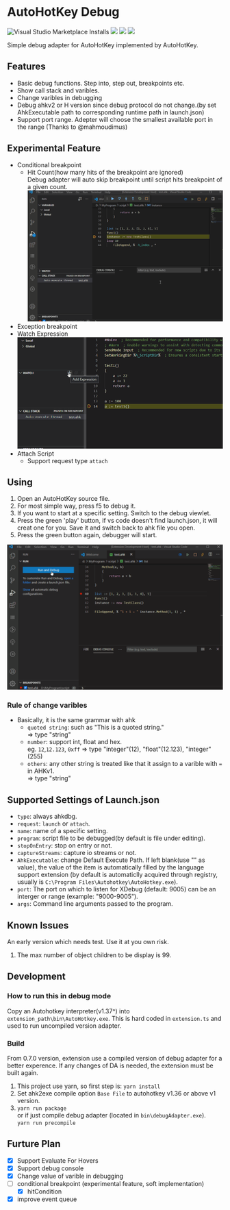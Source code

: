 # AutoHotKey Debug
![Visual Studio Marketplace Installs](https://img.shields.io/visual-studio-marketplace/i/helsmy.autohotkey-debug?style=for-the-badge&logo=visualstudiocode&label=Extension%20Install) ![](https://img.shields.io/badge/Compatibility-autohotkey%201.1.37.01-green?style=for-the-badge&logo=autohotkey) ![](https://img.shields.io/badge/Compatibility-autohotkey%202.0.11-green?style=for-the-badge&logo=autohotkey) ![](https://img.shields.io/badge/Compatibility-autohotkey%20H-green?style=for-the-badge&logo=autohotkey)

Simple debug adapter for AutoHotKey implemented by AutoHotKey.

## Features

* Basic debug functions. Step into, step out, breakpoints etc.
* Show call stack and varibles.
* Change varibles in debugging
* Debug ahkv2 or H version since debug protocol do not change.(by set AhkExecutable path to corresponding runtime path in launch.json)
* Support port range. Adepter will choose the smallest available port in the range (Thanks to @mahmoudimus)

## Experimental Feature

* Conditional breakpoint
  * Hit Count(how many hits of the breakpoint are ignored)  
  Debug adapter will auto skip breakpoint until script hits breakpoint of a given count.
  ![Conditional breakpoint](images/hitBK.gif)
* Exception breakpoint
* Watch Expression
  ![Watch Expression](images/watch.gif)
* Attach Script
  * Support request type `attach` 

## Using

1. Open an AutoHotKey source file.
2. For most simple way, press f5 to debug it.
3. If you want to start at a specific setting. Switch to the debug viewlet.
4. Press the green 'play' button, if vs code doesn't find launch.json, it will creat one for you. Save it and switch back to ahk file you open.
5. Press the green button again, debugger will start.

![Debug](images/debug1.gif)

### Rule of change varibles

* Basically, it is the same grammar with ahk
  * `quoted string`: such as "This is a quoted string."  
     => type "string"
  * `number`: support int, float and hex.   
    eg. `12`,`12.123`, `0xff` => type "integer"(12), "float"(12.123), "integer"(255) 
  * `others`: any other string is treated like that it assign to a varible with `=` in AHKv1.  
    => type "string"

## Supported Settings of Launch.json

* `type`: always ahkdbg.
* `request`: `launch` or `attach`.
* `name`: name of a specific setting.
* `program`: script file to be debugged(by default is file under editing).
* `stopOnEntry`: stop on entry or not.
* `captureStreams`: capture io streams or not.
* `AhkExecutable`: change Default Execute Path. If left blank(use "" as value), the value of the item is automatically filled by the language support extension (by default is automaticlly acquired through registry, usually is  `C:\Program Files\Autohotkey\AutoHotkey.exe`).
* `port`: The port on which to listen for XDebug (default: 9005) can be an interger or range (example: "9000-9005").
* `args`: Command line arguments passed to the program.

## Known Issues

An early version which needs test. Use it at you own risk.
1. The max number of object children to be display is 99.

## Development

### How to run this in debug mode

Copy an Autohotkey interpreter(v1.37^) into `extension_path\bin\AutoHotkey.exe`. This is hard coded in `extension.ts` and used to run uncompiled version adapter.

### Build

From 0.7.0 version, extension use a compiled version of debug adapter for a better experence. If any changes of DA is needed, the extension must be built again.
1. This project use yarn, so first step is: `yarn install`
2. Set ahk2exe compile option `Base File` to autohotkey v1.36 or above v1 version.
3. `yarn run package`  
or if just compile debug adapter (located in `bin\debugAdapter.exe`).  
   `yarn run precompile`

## Furture Plan

* [x] Support Evaluate For Hovers
* [x] Support debug console
* [x] Change value of varible in debugging
* [ ] conditional breakpoint (experimental feature, soft implementation)
  * [x] hitCondition
* [x] improve event queue
